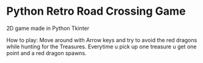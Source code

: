# Python Retro Road Crossing Game

2D game made in Python Tkinter

How to play: Move around with Arrow keys and try to avoid the red dragons while hunting for the Treasures.
Everytime u pick up one treasure u get one point and a red dragon spawns.

